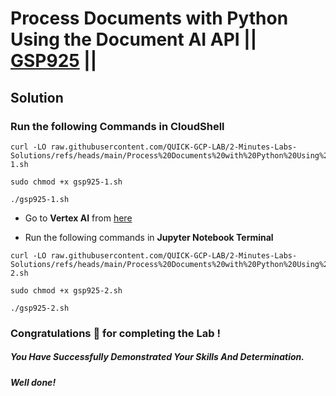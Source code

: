 # Process Documents with Python Using the Document AI API || [GSP925](https://www.cloudskillsboost.google/focuses/21026?parent=catalog) ||

## Solution 

### Run the following Commands in CloudShell

```
curl -LO raw.githubusercontent.com/QUICK-GCP-LAB/2-Minutes-Labs-Solutions/refs/heads/main/Process%20Documents%20with%20Python%20Using%20the%20Document%20AI%20API/gsp925-1.sh

sudo chmod +x gsp925-1.sh

./gsp925-1.sh
```

* Go to **Vertex AI** from [here](https://console.cloud.google.com/vertex-ai?)

* Run the following commands in **Jupyter Notebook Terminal**

```
curl -LO raw.githubusercontent.com/QUICK-GCP-LAB/2-Minutes-Labs-Solutions/refs/heads/main/Process%20Documents%20with%20Python%20Using%20the%20Document%20AI%20API/gsp925-2.sh

sudo chmod +x gsp925-2.sh

./gsp925-2.sh
```

### Congratulations 🎉 for completing the Lab !

##### *You Have Successfully Demonstrated Your Skills And Determination.*

#### *Well done!*

